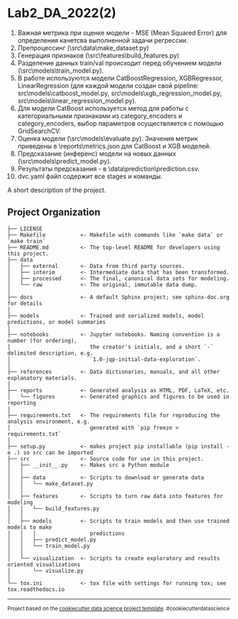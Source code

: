 Lab2_DA_2022(2)
==============================

1. Bажная метрика при оценке модели - MSE (Mean Squared Error) для определения качетсва выполненной задачи регрессии.
2. Препроцессинг (\src\data\make_dataset.py)
3. Генерация признаков (\src\features\build_features.py)
4. Разделение данных train/val происходит перед обучением модели (\src\models\train_model.py).
5. В работе используются модели CatBoostRegression, XGBRegressor, LinearRegression (для каждой модели создан свой pipeline: src\models\catboost_model.py, src\models\xgb_regression_model.py, src\models\linear_regression_model.py).
6. Для модели CatBoost используется метод для работы с категориальными признаками из category_encoders и category_encoders, выбор параметров осуществляется с помощью GridSearchCV.
7. Оценка модели (\src\models\evaluate.py). Значения метрик приведены в \reports\metrics.json для CatBoost и XGB моделей.
8. Предсказание (инференс) модели на новых данных (\src\models\predict_model.py). 
9. Результаты предсказания - в \data\prediction\prediction.csv.
10. dvc.yaml файл содержит все stages и команды.

A short description of the project.

Project Organization
------------

    ├── LICENSE
    ├── Makefile           <- Makefile with commands like `make data` or `make train`
    ├── README.md          <- The top-level README for developers using this project.
    ├── data
    │   ├── external       <- Data from third party sources.
    │   ├── interim        <- Intermediate data that has been transformed.
    │   ├── processed      <- The final, canonical data sets for modeling.
    │   └── raw            <- The original, immutable data dump.
    │
    ├── docs               <- A default Sphinx project; see sphinx-doc.org for details
    │
    ├── models             <- Trained and serialized models, model predictions, or model summaries
    │
    ├── notebooks          <- Jupyter notebooks. Naming convention is a number (for ordering),
    │                         the creator's initials, and a short `-` delimited description, e.g.
    │                         `1.0-jqp-initial-data-exploration`.
    │
    ├── references         <- Data dictionaries, manuals, and all other explanatory materials.
    │
    ├── reports            <- Generated analysis as HTML, PDF, LaTeX, etc.
    │   └── figures        <- Generated graphics and figures to be used in reporting
    │
    ├── requirements.txt   <- The requirements file for reproducing the analysis environment, e.g.
    │                         generated with `pip freeze > requirements.txt`
    │
    ├── setup.py           <- makes project pip installable (pip install -e .) so src can be imported
    ├── src                <- Source code for use in this project.
    │   ├── __init__.py    <- Makes src a Python module
    │   │
    │   ├── data           <- Scripts to download or generate data
    │   │   └── make_dataset.py
    │   │
    │   ├── features       <- Scripts to turn raw data into features for modeling
    │   │   └── build_features.py
    │   │
    │   ├── models         <- Scripts to train models and then use trained models to make
    │   │   │                 predictions
    │   │   ├── predict_model.py
    │   │   └── train_model.py
    │   │
    │   └── visualization  <- Scripts to create exploratory and results oriented visualizations
    │       └── visualize.py
    │
    └── tox.ini            <- tox file with settings for running tox; see tox.readthedocs.io


--------

<p><small>Project based on the <a target="_blank" href="https://drivendata.github.io/cookiecutter-data-science/">cookiecutter data science project template</a>. #cookiecutterdatascience</small></p>
